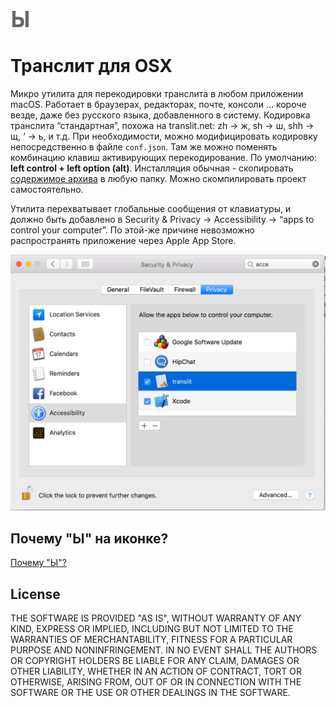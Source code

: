 ![Logo](https://github.com/oizmerly/translit/blob/master/translit/Assets.xcassets/AppIconEnabled.imageset/AppIconEnabled.png)

# Транслит для OSX

Микро утилита для перекодировки транслита в любом приложении macOS. Работает в браузерах, редакторах, почте, консоли … короче везде, даже без русского языка, добавленного в систему. Кодировка транслита “стандартная”, похожа на translit.net: zh -> ж, sh -> ш, shh -> щ, ‘ -> ь, и т.д. При необходимости, можно модифицировать кодировку непосредственно в файле `conf.json`. Там же можно поменять комбинацию клавиш активирующих перекодирование. По умолчанию: **left control + left option (alt)**. Инсталляция обычная - скопировать [содержимое архива](https://github.com/oizmerly/translit/tree/master/bin) в любую папку. Можно скомпилировать проект самостоятельно.

Утилита перехватывает глобальные сообщения от клавиатуры, и должно быть добавлено в Security & Privacy -> Accessibility -> “apps to control your computer”. По этой-же причине невозможно распространять приложение через Apple App Store.

![picture](accessibility.png)


## Почему "Ы" на иконке?

[Почему "Ы"?](https://youtu.be/efdYk84GnLw)

## License
THE SOFTWARE IS PROVIDED "AS IS", WITHOUT WARRANTY OF ANY KIND, EXPRESS OR
IMPLIED, INCLUDING BUT NOT LIMITED TO THE WARRANTIES OF MERCHANTABILITY,
FITNESS FOR A PARTICULAR PURPOSE AND NONINFRINGEMENT. IN NO EVENT SHALL THE
AUTHORS OR COPYRIGHT HOLDERS BE LIABLE FOR ANY CLAIM, DAMAGES OR OTHER
LIABILITY, WHETHER IN AN ACTION OF CONTRACT, TORT OR OTHERWISE, ARISING FROM,
OUT OF OR IN CONNECTION WITH THE SOFTWARE OR THE USE OR OTHER DEALINGS IN THE
SOFTWARE.

